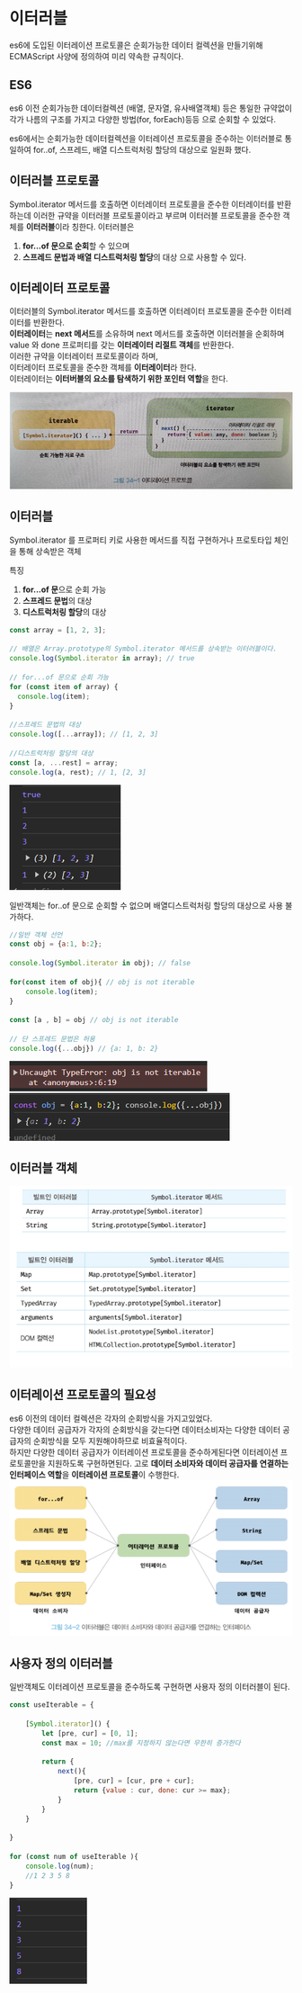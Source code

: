 # 이터러블
es6에 도입된 이터레이션 프로토콜은 순회가능한 데이터 컬렉션을 만들기위해 
ECMAScript 사양에 정의하여 미리 약속한 규칙이다.

## ES6
es6 이전 순회가능한 데이터컬렉션 (배열, 문자열, 유사배열객체) 등은 통일한 규약없이 각가 나름의 구조를 가지고 
다양한 방법(for, forEach)등등 으로 순회할 수 있었다.

es6에서는 순회가능한 데이터컬렉션을 이터레이션 프로토콜을 준수하는 이터러블로 통일하여 
for..of, 스프레드, 배열 디스트럭처링 할당의 대상으로 일원화 했다.

## 이터러블 프로토콜
Symbol.iterator 메서드를 호출하면 이터레이터 프로토콜을 준수한 이터레이터를 반환하는데
이러한 규약을 이터러블 프로토콜이라고 부르며 이터러블 프로토콜을 준수한 객체를 **이터러블**이라 칭한다.
이터러블은 
1. **for...of 문으로 순회**할 수 있으며 
2. **스프레드 문법과 배열 디스트럭처링 할당**의 대상
으로 사용할 수 있다.

## 이터레이터 프로토콜
이터러블의 Symbol.iterator 메서드를 호출하면 이터레이터 프로토콜을 준수한 이터레이터를 반환한다. <br> 
**이터레이터**는 
**next 메서드**를 소유하며 next 메서드를 호출하면 이터러블을 순회하며 value 와 done 프로퍼티를 갖는 **이터레이터 리절트 객체**를 반환한다. <br> 
이러한 규약을 이터레이터 프로토콜이라 하며, <br>
이터레이터 프로토콜을 준수한 객체를 **이터레이터**라 한다.  
이터레이터는 **이터버블의 요소를 탐색하기 위한 포인터 역할**을 한다.

![img.png](img.png)

## 이터러블
Symbol.iterator 를 프로퍼티 키로 사용한 메서드를 직접 구현하거나 프로토타입 체인을 통해 상속받은 객체 <br>

특징
1. **for...of 문**으로 순회 가능
2. **스프레드 문법**의 대상
3. **디스트럭처링 할당**의 대상

```javascript
const array = [1, 2, 3];

// 배열은 Array.prototype의 Symbol.iterator 메서드를 상속받는 이터러블이다.
console.log(Symbol.iterator in array); // true

// for...of 문으로 순회 가능
for (const item of array) {
  console.log(item);
}

//스프레드 문법의 대상
console.log([...array]); // [1, 2, 3]

//디스트럭처링 할당의 대상
const [a, ...rest] = array;
console.log(a, rest); // 1, [2, 3]
```
![img_1.png](img_1.png)

일반객체는 for..of 문으로 순회할 수 없으며 배열디스트럭처링 할당의 대상으로 사용 불가하다.

```javascript
//일반 객체 선언
const obj = {a:1, b:2};

console.log(Symbol.iterator in obj); // false

for(const item of obj){ // obj is not iterable
    console.log(item);
}

const [a , b] = obj // obj is not iterable

// 단 스프레드 문법은 허용
console.log({...obj}) // {a: 1, b: 2}
```
![img_2.png](img_2.png) <br>
![img_3.png](img_3.png)

## 이터러블 객체
![img_5.png](img_5.png)

## 이터레이션 프로토콜의 필요성
es6 이전의 데이터 컬렉션은 각자의 순회방식을 가지고있었다.
<br> 다양한 데이터 공급자가 각자의 순회방식을 갖는다면 데이터소비자는 다양한 데이터 공급자의 순회방식을 모두 지원해야하므로 비효율적이다.
<br> 하지만 다양한 데이터 공급자가 이터레이션 프로토콜을 준수하게된다면 이터레이션 프로토콜만을 지원하도록 구현하면된다.
고로 **데이터 소비자와 데이터 공급자를 연결하는 인터페이스 역할**을 **이터레이션 프로토콜**이 수행한다.
![img_4.png](img_4.png)

## 사용자 정의 이터러블
일반객체도 이터레이션 프로토콜을 준수하도록 구현하면 사용자 정의 이터러블이 된다.
```javascript
const useIterable = {

    [Symbol.iterator]() {
        let [pre, cur] = [0, 1];
        const max = 10; //max를 지정하지 않는다면 무한히 증가한다

        return {
            next(){
                [pre, cur] = [cur, pre + cur];
                return {value : cur, done: cur >= max};
            }
        }
    }

}

for (const num of useIterable ){
    console.log(num);
    //1 2 3 5 8
}
```
![img_6.png](img_6.png)